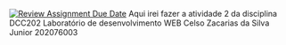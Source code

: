 [![Review Assignment Due Date](https://classroom.github.com/assets/deadline-readme-button-24ddc0f5d75046c5622901739e7c5dd533143b0c8e959d652212380cedb1ea36.svg)](https://classroom.github.com/a/ndIDP_F9)
Aqui irei fazer a atividade 2 da disciplina DCC202 Laboratório de desenvolvimento WEB
Celso Zacarias da Silva Junior 202076003
